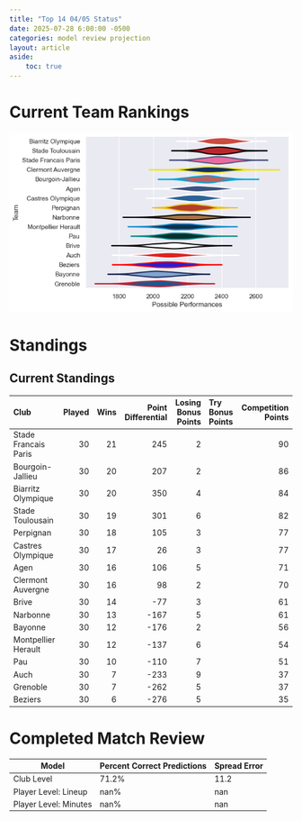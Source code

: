 ```yaml
---  
title: "Top 14 04/05 Status"  
date: 2025-07-28 6:00:00 -0500  
categories: model review projection  
layout: article  
aside:  
    toc: true  
---
```

# Current Team Rankings


![Club Rankings](plots/rankings_Top_14_0405.png)
# Standings

## Current Standings


| Club                 |   Played |   Wins |   Point Differential |   Losing Bonus Points | Try Bonus Points   |   Competition Points |
|:---------------------|---------:|-------:|---------------------:|----------------------:|:-------------------|---------------------:|
| Stade Francais Paris |       30 |     21 |                  245 |                     2 |                    |                   90 |
| Bourgoin-Jallieu     |       30 |     20 |                  207 |                     2 |                    |                   86 |
| Biarritz Olympique   |       30 |     20 |                  350 |                     4 |                    |                   84 |
| Stade Toulousain     |       30 |     19 |                  301 |                     6 |                    |                   82 |
| Perpignan            |       30 |     18 |                  105 |                     3 |                    |                   77 |
| Castres Olympique    |       30 |     17 |                   26 |                     3 |                    |                   77 |
| Agen                 |       30 |     16 |                  106 |                     5 |                    |                   71 |
| Clermont Auvergne    |       30 |     16 |                   98 |                     2 |                    |                   70 |
| Brive                |       30 |     14 |                  -77 |                     3 |                    |                   61 |
| Narbonne             |       30 |     13 |                 -167 |                     5 |                    |                   61 |
| Bayonne              |       30 |     12 |                 -176 |                     2 |                    |                   56 |
| Montpellier Herault  |       30 |     12 |                 -137 |                     6 |                    |                   54 |
| Pau                  |       30 |     10 |                 -110 |                     7 |                    |                   51 |
| Auch                 |       30 |      7 |                 -233 |                     9 |                    |                   37 |
| Grenoble             |       30 |      7 |                 -262 |                     5 |                    |                   37 |
| Beziers              |       30 |      6 |                 -276 |                     5 |                    |                   35 |



# Completed Match Review


| Model | Percent Correct Predictions | Spread Error |
| ------ | ------ | ------ |
| Club Level | 71.2% | 11.2 |
| Player Level: Lineup | nan% | nan |
| Player Level: Minutes | nan% | nan |

